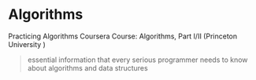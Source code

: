 # Algorithms

Practicing Algorithms 
Coursera Course: Algorithms, Part I/II (Princeton University )


> essential information that
> every serious programmer
> needs to know about
> algorithms and data structures
